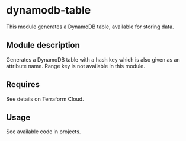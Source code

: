 # dynamodb-table

This module generates a DynamoDB table, available for storing data. 

## Module description
Generates a DynamoDB table with a hash key which is also given as an attribute name. Range key is not available in this module. 

## Requires
See details on Terraform Cloud. 

## Usage
See available code in projects. 
